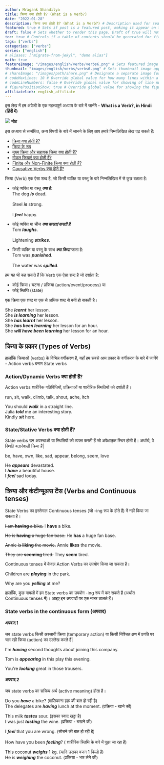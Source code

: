 ```yaml
---
author: Mragank Shandilya
title: क्रिया क्या होती है? (What is a Verb?) 
date: "2022-01-28"
description: क्रिया क्या होती है? (What is a Verb?) # Description used for search engine.
featured: true # Sets if post is a featured post, making it appear on the sidebar. A featured post won't be listed on the sidebar if it's the current page
draft: false # Sets whether to render this page. Draft of true will not be rendered.
toc: true # Controls if a table of contents should be generated for first-level links automatically.
tags: ["verbs"]
categories: ["verbs"]
series: ["english"]
# aliases: ["migrate-from-jekyl", "demo alias"]
math: true
featureImage: "/images/english/verbs/verbs6.png" # Sets featured image on blog post.
thumbnail: "images/english/verbs/verbs6.png" # Sets thumbnail image appearing inside card on homepage. I will keep it the same as featureImage.
# shareImage: "/images/path/share.png" # Designate a separate image for social media sharing.
# codeMaxLines: 10 # Override global value for how many lines within a code block before auto-collapsing.
# codeLineNumbers: false # Override global value for showing of line numbers within code block.
# figurePositionShow: true # Override global value for showing the figure label.
affiliatelink: english_affiliate
---
```


इस लेख में हम अंग्रेजी के एक महत्त्वपूर्ण अध्याय के बारे में जानेंगे - <strong>What is a Verb?, in Hindi (हिंदी में)</strong>

<div class="toc-mak">
  <img src="../../../images/pencil.png">
  <b>नोट</b><br>

इस अध्याय से सम्बंधित, अन्य विषयों के बारे में जानने के लिए आप हमारे निम्नलिखित लेख पढ़ सकते हैं: 

* <a href="../what-are-verbs" title="Verbs" class="mak-link">क्रिया क्या होती है?</a> 
* <a href="../forms-of-verbs-in-english-grammar" title="Verbs" class="mak-link">क्रिया के रूप</a> 
* <a href="../what-are-main-and-helping-verbs" title="Verbs" class="mak-link">मुख्य क्रिया और सहायक क्रिया क्या होती हैं?</a> 
* <a href="../what-are-modal-verbs" title="Verbs" class="mak-link">मोडल क्रियाएं क्या होती हैं?</a> 
* <a href="../what-are-finite-and-non-finite-verbs" title="Verbs" class="mak-link">Finite और Non-Finite क्रिया क्या होती हैं?</a> 
* <a href="../what-are-causative-verbs" title="Verbs" class="mak-link">Causative Verbs क्या होते हैं?</a> 
</div>

क्रिया (Verb) एक ऐसा शब्द है, जो किसी व्यक्ति या वस्तु के बारे निम्नलिखित में से कुछ बताता है:

* कोई व्यक्ति या वस्तु ***क्या है***: <br>
The dog ***is*** dead. <br> 			
Steel ***is*** strong. <br>			 	
I ***feel*** happy.

* कोई व्यक्ति या चीज ***क्या करता/करती है***: <br>
Tom ***laughs***. <br>			
Lightening ***strikes***.

* किसी व्यक्ति या वस्तु के साथ ***क्या किया*** जाता है: <br>
Tom was ***punished***.	<br> 	
The water was ***spilled***.

हम यह भी कह सकते हैं कि Verb एक ऐसा शब्द है जो दर्शाता है:
* कोई क्रिया / घटना / प्रक्रिया (action/event/process) या
* कोई स्तिथि (state)

एक क्रिया एक शब्द या एक से अधिक शब्द से बनी हो सकती है।

She ***learnt*** her lesson. <br>
She ***is learning*** her lesson. <br>
She ***has learnt*** her lesson. <br>
She ***has been learning*** her lesson for an hour. <br>
She ***will have been learning*** her lesson for an hour.


## क्रिया के प्रकार (Types of Verbs)

हालाँकि क्रियाओं (verbs) के विभिन्न वर्गीकरण हैं, यहाँ हम सबसे आम प्रकार के वर्गीकरण के बारे में जानेंगे - Action verbs बनाम State verbs 

### Action/Dynamic Verbs क्या होती हैं?

Action verbs शारीरिक गतिविधियों, प्रक्रियाओं या शारीरिक स्थितियों को दर्शाती हैं। 

run, sit, walk, climb, talk, shout, ache, itch

You should ***walk*** in a straight line. <br>
Julia ***told*** me an interesting story. <br>
Kindly ***sit*** here.

### State/Stative Verbs क्या होती हैं?         

State verbs उन अवस्थाओं या स्थितियों को व्यक्त करती हैं जो अपेक्षाकृत स्थिर होती हैं। अर्थार्थ, वे स्थिति बतानेवाली क्रिया हैं| 

be, have, own, like, sad, appear, belong, seem, love

He ***appears*** devastated. <br>
I ***have*** a beautiful house. <br>
I ***feel*** sad today. 


## क्रिया और कंटीन्यूअस टेंस (Verbs and Continuous tenses)

State Verbs का इस्तेमाल Continuous tenses (जो -ing रूप के होते हैं) में नहीं किया जा सकता है।

<s>I am <b>having</b> a bike.</s> I <b>have</b> a bike. 

<s>He is <b>having</b> a huge fan base.</s> He <b>has</b> a huge fan base. 

<s>Annie is <b>liking</b> the movie.</s> Annie <b>likes</b> the movie. 

<s>They are <b>seeming</b> tired.</s> They <b>seem</b> tired.

Continuous tenses में केवल Action Verbs का उपयोग किया जा सकता है।

Children are ***playing*** in the park.

Why are you ***yelling*** at me?


हालाँकि, कुछ मामलों में हम State verbs का उपयोग -ing रूप में कर सकते हैं (अर्थात Continuous tenses में)। आइए इन अपवादों पर एक नजर डालते हैं।

### State verbs in the continuous form (अपवाद)

#### अपवाद 1

जब state verbs किसी अस्थायी क्रिया (temporary action) या किसी निश्चित क्षण में प्रगति पर चल रही क्रिया (action) का उल्लेख करते हैं| 

I'm ***having*** second thoughts about joining this company.

Tom is ***appearing*** in this play this evening.

You're ***looking*** great in those trousers. 

#### अपवाद 2

जब state verbs का सक्रिय अर्थ (active meaning) होता है।

Do you ***have*** a bike? (मालिकाना हक़ की बात हो रही है)	<br>
The delegates are ***having*** lunch at the moment. (प्रक्रिया - खाने की)

This milk ***tastes*** sour. (इसका स्वाद खट्टा है)	<br> 
I was just ***tasting*** the wine. (प्रक्रिया - चखने की)

I ***feel*** that you are wrong. (सोचने की बात हो रही है) <br>	
How have you been ***feeling***? ( शारीरिक स्तिथि के बारे में पूछा जा रहा है)

This coconut ***weighs*** 1 kg. (यानि उसका वजन 1 किलो है) <br>
He is ***weighing*** the coconut. (प्रक्रिया - भार लेने की)

